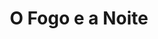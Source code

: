 ---
Numero: 461
title: O Fogo e a Noite
Autor: Philip José Farmer
Co-autor: 
Ano-de-Publicacao: 1995
Titulo-original: Fire and the Night
Tradutor: Raul Gonçalves
Co-tradutor: 
Ano-de-edicao: 1962
alias: Philip-Jose-Farmer
Autor2-alias: 
Tradutor1-alias: Raul-Goncalves
Tradutor2-alias: 
Titulo-link: 461-O-Fogo-e-a-Noite
Capa: António Pedro
pags: 186
Capa-link: Antonio-Pedro
---